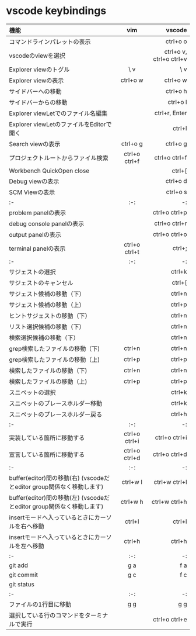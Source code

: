 # vscode keybindings

|機能|vim|vscode|
|:-|:-:|-:|
|コマンドラインパレットの表示||ctrl+o o|
|vscodeのviewを選択||ctrl+o v, ctrl+o ctrl+v|
|Explorer viewのトグル|\ v|\ v|
|Explorer viewの表示|ctrl+o w|ctrl+o w|
|サイドバーへの移動||ctrl+o h|
|サイドバーからの移動||ctrl+o l|
|Explorer viewLetでのファイル名編集||ctrl+r, Enter|
|Explorer viewLetのファイルをEditorで開く||ctrl+l|
|Search viewの表示|ctrl+o g|ctrl+o g|
|プロジェクトルートからファイル検索|ctrl+o ctrl+f|ctrl+o ctrl+f|
|Workbench QuickOpen close||ctrl+[|
|Debug viewの表示||ctrl+o d|
|SCM Viewの表示||ctrl+o s|
|:-|:-:|-:|
|problem panelの表示||ctrl+o ctrl+p|
|debug console panelの表示||ctrl+o ctrl+r|
|output panelの表示||ctrl+o ctrl+o|
|terminal panelの表示|ctrl+o ctrl+t|ctrl+;|
|:-|:-:|-:|
|サジェストの選択||ctrl+k|
|サジェストのキャンセル||ctrl+[|
|サジェスト候補の移動（下）||ctrl+n|
|サジェスト候補の移動（上）||ctrl+p|
|ヒントサジェストの移動（下）||ctrl+n|
|リスト選択候補の移動（下）||ctrl+n|
|検索選択候補の移動（下）||ctrl+n|
|grep検索したファイルの移動（下)|ctrl+n|ctrl+n|
|grep検索したファイルの移動（上)|ctrl+p|ctrl+p|
|検索したファイルの移動（下)|ctrl+n|ctrl+n|
|検索したファイルの移動（上)|ctrl+p|ctrl+p|
|スニペットの選択||ctrl+k|
|スニペットのプレースホルダー移動||ctrl+k|
|スニペットのプレースホルダー戻る||ctrl+h|
|:-|:-:|-:|
|実装している箇所に移動する|ctrl+o ctrl+i|ctrl+o ctrl+i|
|宣言している箇所に移動する|ctrl+o ctrl+d|ctrl+o ctrl+d|
|:-|:-:|-:|
|buffer(editor)間の移動(右) (vscodeだとeditor group関係なく移動します)|ctrl+w l|ctrl+w ctrl+l|
|buffer(editor)間の移動(左) (vscodeだとeditor group関係なく移動します)|ctrl+w h|ctrl+w ctrl+h|
|insertモードへ入っているときにカーソルを右へ移動|ctrl+l|ctrl+l|
|insertモードへ入っているときにカーソルを左へ移動|ctrl+h|ctrl+h|
|:-|:-:|-:|
|git add|g a|f a|
|git commit|g c|f c|
|git status|||
|:-|:-:|-:|
|ファイルの1行目に移動|g g|g g|
|選択している行のコマンドをターミナルで実行||ctrl+o ctrl+e|
